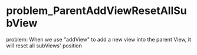 # problem_ParentAddViewResetAllSubView
problem: When we use "addView" to add a new view into the parent View, it will reset all subViews' position

